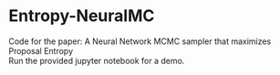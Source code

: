 # Entropy-NeuralMC
Code for the paper: A Neural Network MCMC sampler that maximizes Proposal Entropy \
Run the provided jupyter notebook for a demo.
